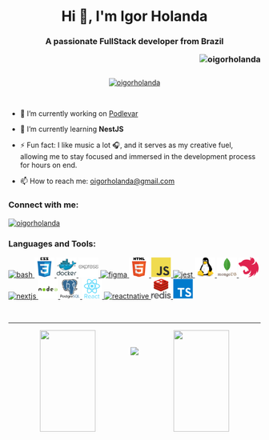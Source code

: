 <h1 align="center">Hi 👋, I'm Igor Holanda</h1>
<h3 align="center"><p align="center">A passionate FullStack developer from Brazil</p><img align="right" src="https://komarev.com/ghpvc/?username=oigorholanda&label=Profile%20views&color=ffb000&style=flat" alt="oigorholanda" /> 
</h3>
<br>
<br>

<p align="center"> 
  <a href="https://github.com/oigorholanda">
    <img src="https://github-profile-trophy.vercel.app/?username=oigorholanda&theme=gruvbox&rank=SECRET,SSS,SS,S,AAA,AA,A,B&column=-1&margin-w=15&no-frame=true" alt="oigorholanda" />
  </a>
</p>
<br>

- 🔭 I’m currently working on [Podlevar](https://github.com/oigorholanda/PodLevar-SPA)

- 🌱 I’m currently learning **NestJS**

- ⚡ Fun fact: I like music a lot 🎧, and it serves as my creative fuel, allowing me to stay focused and immersed in the development process for hours on end.

- 📫 How to reach me: oigorholanda@gmail.com

<h3 align="left">Connect with me:</h3>
<p align="left">
<a href="https://linkedin.com/in/oigorholanda" target="blank"><img align="center" src="https://raw.githubusercontent.com/rahuldkjain/github-profile-readme-generator/master/src/images/icons/Social/linked-in-alt.svg" alt="oigorholanda" height="30" width="40" /></a>
</p>

<h3 align="left">Languages and Tools:</h3>
<p align="left" background-color="ffb000"> <a href="https://www.gnu.org/software/bash/" target="_blank" rel="noreferrer"> <img src="https://www.vectorlogo.zone/logos/gnu_bash/gnu_bash-icon.svg" alt="bash" width="40" height="40"/> </a> <a href="https://www.w3schools.com/css/" target="_blank" rel="noreferrer"> <img src="https://raw.githubusercontent.com/devicons/devicon/master/icons/css3/css3-original-wordmark.svg" alt="css3" width="40" height="40"/> </a> <a href="https://www.docker.com/" target="_blank" rel="noreferrer"> <img src="https://raw.githubusercontent.com/devicons/devicon/master/icons/docker/docker-original-wordmark.svg" alt="docker" width="40" height="40"/> </a> <a href="https://expressjs.com" target="_blank" rel="noreferrer"> <img src="https://raw.githubusercontent.com/devicons/devicon/master/icons/express/express-original-wordmark.svg" alt="express" width="40" height="40"/> </a> <a href="https://www.figma.com/" target="_blank" rel="noreferrer"> <img src="https://www.vectorlogo.zone/logos/figma/figma-icon.svg" alt="figma" width="40" height="40"/> </a> <a href="https://www.w3.org/html/" target="_blank" rel="noreferrer"> <img src="https://raw.githubusercontent.com/devicons/devicon/master/icons/html5/html5-original-wordmark.svg" alt="html5" width="40" height="40"/> </a> <a href="https://developer.mozilla.org/en-US/docs/Web/JavaScript" target="_blank" rel="noreferrer"> <img src="https://raw.githubusercontent.com/devicons/devicon/master/icons/javascript/javascript-original.svg" alt="javascript" width="40" height="40"/> </a> <a href="https://jestjs.io" target="_blank" rel="noreferrer"> <img src="https://www.vectorlogo.zone/logos/jestjsio/jestjsio-icon.svg" alt="jest" width="40" height="40"/> </a> <a href="https://www.linux.org/" target="_blank" rel="noreferrer"> <img src="https://raw.githubusercontent.com/devicons/devicon/master/icons/linux/linux-original.svg" alt="linux" width="40" height="40"/> </a> <a href="https://www.mongodb.com/" target="_blank" rel="noreferrer"> <img src="https://raw.githubusercontent.com/devicons/devicon/master/icons/mongodb/mongodb-original-wordmark.svg" alt="mongodb" width="40" height="40"/> </a> <a href="https://nestjs.com/" target="_blank" rel="noreferrer"> <img src="https://raw.githubusercontent.com/devicons/devicon/master/icons/nestjs/nestjs-plain.svg" alt="nestjs" width="40" height="40"/> </a> <a href="https://nextjs.org/" target="_blank" rel="noreferrer"> <img src="https://cdn.worldvectorlogo.com/logos/nextjs-2.svg" alt="nextjs" width="40" height="40"/> </a> <a href="https://nodejs.org" target="_blank" rel="noreferrer"> <img src="https://raw.githubusercontent.com/devicons/devicon/master/icons/nodejs/nodejs-original-wordmark.svg" alt="nodejs" width="40" height="40"/> </a> <a href="https://www.postgresql.org" target="_blank" rel="noreferrer"> <img src="https://raw.githubusercontent.com/devicons/devicon/master/icons/postgresql/postgresql-original-wordmark.svg" alt="postgresql" width="40" height="40"/> </a> <a href="https://reactjs.org/" target="_blank" rel="noreferrer"> <img src="https://raw.githubusercontent.com/devicons/devicon/master/icons/react/react-original-wordmark.svg" alt="react" width="40" height="40"/> </a> <a href="https://reactnative.dev/" target="_blank" rel="noreferrer"> <img src="https://reactnative.dev/img/header_logo.svg" alt="reactnative" width="40" height="40"/> </a> <a href="https://redis.io" target="_blank" rel="noreferrer"> <img src="https://raw.githubusercontent.com/devicons/devicon/master/icons/redis/redis-original-wordmark.svg" alt="redis" width="40" height="40"/> </a> <a href="https://www.typescriptlang.org/" target="_blank" rel="noreferrer"> <img src="https://raw.githubusercontent.com/devicons/devicon/master/icons/typescript/typescript-original.svg" alt="typescript" width="40" height="40"/> </a> </p>

<br>
<hr>

<div align="center">
      <a href="https://github.com/oigorholanda">
    <img align="left" height="203em" width="47%" src="https://github-readme-stats.vercel.app/api/top-langs?username=oigorholanda&langs_count=8&theme=vision-friendly-dark&layout=compact&hide_border=true&cache_seconds=14400" /></a>
  <a href="https://github.com/oigorholanda">
    <img align="right" height="203em" width="47%" src="https://github-readme-stats.vercel.app/api?username=oigorholanda&theme=vision-friendly-dark&hide_border=true&show_icons=true&rank_icon=percentile&include_all_commits=true&count_private=true&custom_title=GitHub%20Stats&cache_seconds=14400" />
  </a>
<br><br>


  <a href="https://github.com/oigorholanda">
    <img height="203em" src="https://streak-stats.demolab.com?user=oigorholanda&theme=vision-friendly-dark&hide_border=true" />
  </a>
  
  <!--img align="center" src="https://github-readme-activity-graph.vercel.app/graph?username=oigorholanda&theme=tokyo-night&hide_border=true&show_icons=true&custom_title=Grafico%20de%20Contribuicao" /-->
</div>

<!--

- Repositorios dos cards:
  - https://github.com/anuraghazra/github-readme-stats;
  - https://github.com/Ashutosh00710/github-readme-activity-graph;
  - https://github.com/DenverCoder1/github-readme-streak-stats;
- Troféus: 
  - https://github.com/ryo-ma/github-profile-trophy
-->
